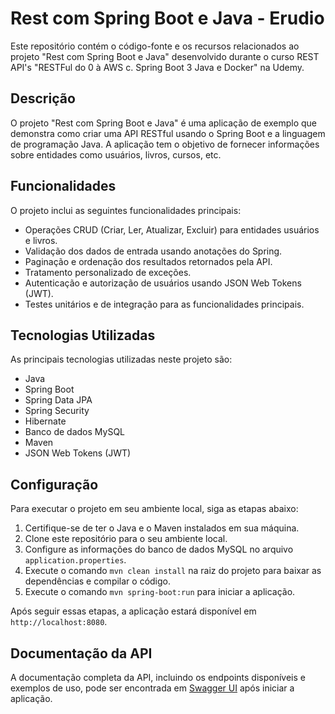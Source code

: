 # Rest com Spring Boot e Java - Erudio


Este repositório contém o código-fonte e os recursos relacionados ao projeto "Rest com Spring Boot e Java" desenvolvido durante o curso REST API's "RESTFul do 0 à AWS c. Spring Boot 3 Java e Docker" na Udemy.


## Descrição

O projeto "Rest com Spring Boot e Java" é uma aplicação de exemplo que demonstra como criar uma API RESTful usando o Spring Boot e a linguagem de programação Java. A aplicação tem o objetivo de fornecer informações sobre entidades como usuários, livros, cursos, etc.

## Funcionalidades

O projeto inclui as seguintes funcionalidades principais:

- Operações CRUD (Criar, Ler, Atualizar, Excluir) para entidades usuários e livros.
- Validação dos dados de entrada usando anotações do Spring.
- Paginação e ordenação dos resultados retornados pela API.
- Tratamento personalizado de exceções.
- Autenticação e autorização de usuários usando JSON Web Tokens (JWT).
- Testes unitários e de integração para as funcionalidades principais.

## Tecnologias Utilizadas

As principais tecnologias utilizadas neste projeto são:

- Java
- Spring Boot
- Spring Data JPA
- Spring Security
- Hibernate
- Banco de dados MySQL
- Maven
- JSON Web Tokens (JWT)

## Configuração

Para executar o projeto em seu ambiente local, siga as etapas abaixo:

1. Certifique-se de ter o Java e o Maven instalados em sua máquina.
2. Clone este repositório para o seu ambiente local.
3. Configure as informações do banco de dados MySQL no arquivo `application.properties`.
4. Execute o comando `mvn clean install` na raiz do projeto para baixar as dependências e compilar o código.
5. Execute o comando `mvn spring-boot:run` para iniciar a aplicação.

Após seguir essas etapas, a aplicação estará disponível em `http://localhost:8080`.

## Documentação da API

A documentação completa da API, incluindo os endpoints disponíveis e exemplos de uso, pode ser encontrada em [Swagger UI](http://localhost:8080/swagger-ui.html) após iniciar a aplicação.


